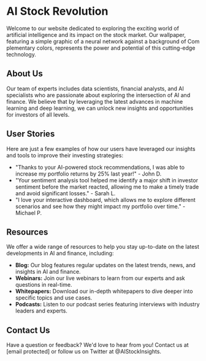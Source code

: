 <!--font:Dancing Script-->

# AI Stock Revolution

Welcome to our website dedicated to exploring the exciting world of artificial intelligence and its impact on the stock market. Our wallpaper, featuring a simple graphic of a neural network against a background of Com<wbr>ple<wbr>men<wbr>ta<wbr>ry colors, represents the power and potential of this cutting-edge technology.

## About Us

Our team of experts includes data scientists, financial analysts, and AI specialists who are passionate about exploring the intersection of AI and finance. We believe that by leveraging the latest advances in machine learning and deep learning, we can unlock new insights and opportunities for investors of all levels.

## User Stories

Here are just a few examples of how our users have leveraged our insights and tools to improve their investing strategies:

-   "Thanks to your AI-powered stock recommendations, I was able to increase my portfolio returns by 25% last year!" - John D.
-   "Your sentiment analysis tool helped me identify a major shift in investor sentiment before the market reacted, allowing me to make a timely trade and avoid significant losses." - Sarah L.
-   "I love your interactive dashboard, which allows me to explore different scenarios and see how they might impact my portfolio over time." - Michael P.

## Resources

We offer a wide range of resources to help you stay up-to-date on the latest developments in AI and finance, including:

-   **Blog:** Our blog features regular updates on the latest trends, news, and insights in AI and finance.
-   **Webinars:** Join our live webinars to learn from our experts and ask questions in real-time.
-   **Whitepapers:** Download our in-depth whitepapers to dive deeper into specific topics and use cases.
-   **Podcasts:** Listen to our podcast series featuring interviews with industry leaders and experts.

## Contact Us

Have a question or feedback? We'd love to hear from you! Contact us at [email protected] or follow us on Twitter at @AIStockInsights.

<!--

Write me content for website with wallpaper which alt text is:

"A wallpaper with a simple graphic of a neural network, against a background of Com<wbr>ple<wbr>men<wbr>ta<wbr>ry colors."

The name/title of the page should not be 1:1 copy of the alt text but rather a real content of the website which is using this wallpaper.

- Use markdown format
- Start with heading
- Heading should be short and concise
- The content should look like a real website
- The website should not be about the wallpaper, wallpaper is just a related background
- Heading should be contain work "wallpaper" or "background"
- Include real sections like references, contact, user stories, etc. use things relevant to the page purpose.
- Feel free to use structure like headings, bullets, numbering, blockquotes, paragraphs, horizontal lines, etc.
- You can use formatting like bold or _italic_
- You can include UTF-8 emojis
- Links should be only #hash anchors (and you can refer to the document itself)
- Do not include images


---


# Neural Networks in Action: How AI is Revolutionizing the Stock Market

Welcome to our website dedicated to exploring the exciting world of artificial intelligence and its impact on the stock market. Our wallpaper, featuring a simple graphic of a neural network against a background of Com<wbr>ple<wbr>men<wbr>ta<wbr>ry colors, represents the power and potential of this cutting-edge technology.

## About Us

Our team of experts includes data scientists, financial analysts, and AI specialists who are passionate about exploring the intersection of AI and finance. We believe that by leveraging the latest advances in machine learning and deep learning, we can unlock new insights and opportunities for investors of all levels.

## User Stories

Here are just a few examples of how our users have leveraged our insights and tools to improve their investing strategies:

- "Thanks to your AI-powered stock recommendations, I was able to increase my portfolio returns by 25% last year!" - John D.
- "Your sentiment analysis tool helped me identify a major shift in investor sentiment before the market reacted, allowing me to make a timely trade and avoid significant losses." - Sarah L.
- "I love your interactive dashboard, which allows me to explore different scenarios and see how they might impact my portfolio over time." - Michael P.

## Resources

We offer a wide range of resources to help you stay up-to-date on the latest developments in AI and finance, including:

- **Blog:** Our blog features regular updates on the latest trends, news, and insights in AI and finance.
- **Webinars:** Join our live webinars to learn from our experts and ask questions in real-time.
- **Whitepapers:** Download our in-depth whitepapers to dive deeper into specific topics and use cases.
- **Podcasts:** Listen to our podcast series featuring interviews with industry leaders and experts.

## Contact Us

Have a question or feedback? We'd love to hear from you! Contact us at [email protected] or follow us on Twitter at @AIStockInsights.

-->
